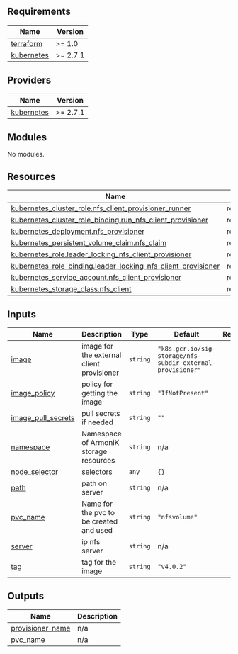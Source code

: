 ## Requirements

| Name | Version |
|------|---------|
| <a name="requirement_terraform"></a> [terraform](#requirement\_terraform) | >= 1.0 |
| <a name="requirement_kubernetes"></a> [kubernetes](#requirement\_kubernetes) | >= 2.7.1 |

## Providers

| Name | Version |
|------|---------|
| <a name="provider_kubernetes"></a> [kubernetes](#provider\_kubernetes) | >= 2.7.1 |

## Modules

No modules.

## Resources

| Name | Type |
|------|------|
| [kubernetes_cluster_role.nfs_client_provisioner_runner](https://registry.terraform.io/providers/hashicorp/kubernetes/latest/docs/resources/cluster_role) | resource |
| [kubernetes_cluster_role_binding.run_nfs_client_provisioner](https://registry.terraform.io/providers/hashicorp/kubernetes/latest/docs/resources/cluster_role_binding) | resource |
| [kubernetes_deployment.nfs_provisioner](https://registry.terraform.io/providers/hashicorp/kubernetes/latest/docs/resources/deployment) | resource |
| [kubernetes_persistent_volume_claim.nfs_claim](https://registry.terraform.io/providers/hashicorp/kubernetes/latest/docs/resources/persistent_volume_claim) | resource |
| [kubernetes_role.leader_locking_nfs_client_provisioner](https://registry.terraform.io/providers/hashicorp/kubernetes/latest/docs/resources/role) | resource |
| [kubernetes_role_binding.leader_locking_nfs_client_provisioner](https://registry.terraform.io/providers/hashicorp/kubernetes/latest/docs/resources/role_binding) | resource |
| [kubernetes_service_account.nfs_client_provisioner](https://registry.terraform.io/providers/hashicorp/kubernetes/latest/docs/resources/service_account) | resource |
| [kubernetes_storage_class.nfs_client](https://registry.terraform.io/providers/hashicorp/kubernetes/latest/docs/resources/storage_class) | resource |

## Inputs

| Name | Description | Type | Default | Required |
|------|-------------|------|---------|:--------:|
| <a name="input_image"></a> [image](#input\_image) | image for the external client provisioner | `string` | `"k8s.gcr.io/sig-storage/nfs-subdir-external-provisioner"` | no |
| <a name="input_image_policy"></a> [image\_policy](#input\_image\_policy) | policy  for getting the image | `string` | `"IfNotPresent"` | no |
| <a name="input_image_pull_secrets"></a> [image\_pull\_secrets](#input\_image\_pull\_secrets) | pull secrets if needed | `string` | `""` | no |
| <a name="input_namespace"></a> [namespace](#input\_namespace) | Namespace of ArmoniK storage resources | `string` | n/a | yes |
| <a name="input_node_selector"></a> [node\_selector](#input\_node\_selector) | selectors | `any` | `{}` | no |
| <a name="input_path"></a> [path](#input\_path) | path on server | `string` | n/a | yes |
| <a name="input_pvc_name"></a> [pvc\_name](#input\_pvc\_name) | Name for the pvc to be created and used | `string` | `"nfsvolume"` | no |
| <a name="input_server"></a> [server](#input\_server) | ip nfs server | `string` | n/a | yes |
| <a name="input_tag"></a> [tag](#input\_tag) | tag for the image | `string` | `"v4.0.2"` | no |

## Outputs

| Name | Description |
|------|-------------|
| <a name="output_provisioner_name"></a> [provisioner\_name](#output\_provisioner\_name) | n/a |
| <a name="output_pvc_name"></a> [pvc\_name](#output\_pvc\_name) | n/a |